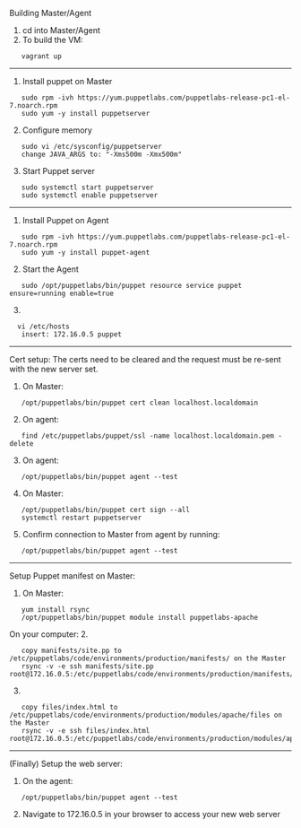 Building Master/Agent
1. cd into Master/Agent
2. To build the VM:
```shell
   vagrant up
```
--------------------------------------------------------------------------------
1. Install puppet on Master
```shell
   sudo rpm -ivh https://yum.puppetlabs.com/puppetlabs-release-pc1-el-7.noarch.rpm
   sudo yum -y install puppetserver
```
2. Configure memory
```shell
   sudo vi /etc/sysconfig/puppetserver
   change JAVA_ARGS to: "-Xms500m -Xmx500m"
```
3. Start Puppet server
```shell
   sudo systemctl start puppetserver
   sudo systemctl enable puppetserver
```
--------------------------------------------------------------------------------
1. Install Puppet on Agent
```shell
   sudo rpm -ivh https://yum.puppetlabs.com/puppetlabs-release-pc1-el-7.noarch.rpm
   sudo yum -y install puppet-agent
```
2. Start the Agent
```shell
   sudo /opt/puppetlabs/bin/puppet resource service puppet ensure=running enable=true
```
3.
```shell
  vi /etc/hosts
   insert: 172.16.0.5 puppet
```
--------------------------------------------------------------------------------
Cert setup:
The certs need to be cleared and the request must be re-sent with the new server set.
1. On Master:
```shell
   /opt/puppetlabs/bin/puppet cert clean localhost.localdomain
```
2. On agent:
```shell
   find /etc/puppetlabs/puppet/ssl -name localhost.localdomain.pem -delete
```
3. On agent:
```shell
   /opt/puppetlabs/bin/puppet agent --test
```
4. On Master:
```shell
   /opt/puppetlabs/bin/puppet cert sign --all
   systemctl restart puppetserver
```
5. Confirm connection to Master from agent by running:
```shell
   /opt/puppetlabs/bin/puppet agent --test
```
--------------------------------------------------------------------------------
Setup Puppet manifest on Master:
1. On Master:
```shell
   yum install rsync
   /opt/puppetlabs/bin/puppet module install puppetlabs-apache
```
On your computer:
2.
```shell
   copy manifests/site.pp to /etc/puppetlabs/code/environments/production/manifests/ on the Master
   rsync -v -e ssh manifests/site.pp root@172.16.0.5:/etc/puppetlabs/code/environments/production/manifests/
```
3.
```shell
   copy files/index.html to /etc/puppetlabs/code/environments/production/modules/apache/files on the Master
   rsync -v -e ssh files/index.html root@172.16.0.5:/etc/puppetlabs/code/environments/production/modules/apache/files
```
--------------------------------------------------------------------------------
(Finally) Setup the web server:
1. On the agent:
```shell
   /opt/puppetlabs/bin/puppet agent --test
```
2. Navigate to 172.16.0.5 in your browser to access your new web server
